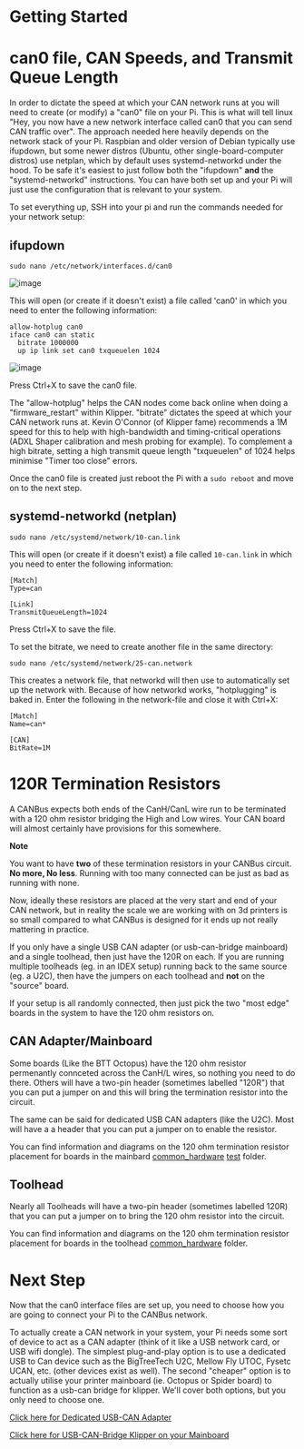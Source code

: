 # Getting Started

# can0 file, CAN Speeds, and Transmit Queue Length

In order to dictate the speed at which your CAN network runs at you will need to create (or modify) a "can0" file on your Pi. This is what will tell linux "Hey, you now have a new network interface called can0 that you can send CAN traffic over". The approach needed here heavily depends on the network stack of your Pi. Raspbian and older version of Debian typically use ifupdown, but some newer distros (Ubuntu, other single-board-computer distros) use netplan, which by default uses systemd-networkd under the hood. To be safe it's easiest to just follow both the "ifupdown" **and** the "systemd-networkd" instructions. You can have both set up and your Pi will just use the configuration that is relevant to your system.

To set everything up, SSH into your pi and run the commands needed for your network setup:

## ifupdown
  ```
  sudo nano /etc/network/interfaces.d/can0
  ```
  ![image](https://user-images.githubusercontent.com/124253477/221327674-fad20589-1a5b-4d68-b2d9-2596553f64ab.png)

This will open (or create if it doesn't exist) a file called 'can0' in which you need to enter the following information:
  ```
  allow-hotplug can0
  iface can0 can static
    bitrate 1000000
    up ip link set can0 txqueuelen 1024
  ```

![image](https://user-images.githubusercontent.com/124253477/221378593-9a0fcdb5-082c-454e-94bd-08a6dc449d34.png)

Press Ctrl+X to save the can0 file.

The "allow-hotplug" helps the CAN nodes come back online when doing a "firmware_restart" within Klipper.
"bitrate" dictates the speed at which your CAN network runs at. Kevin O'Connor (of Klipper fame) recommends a 1M speed for this to help with high-bandwidth and timing-critical operations (ADXL Shaper calibration and mesh probing for example).
To complement a high bitrate, setting a high transmit queue length "txqueuelen" of 1024 helps minimise "Timer too close" errors.

Once the can0 file is created just reboot the Pi with a `sudo reboot` and move on to the next step.

## systemd-networkd (netplan)
  ```
  sudo nano /etc/systemd/network/10-can.link
  ```
This will open (or create if it doesn't exist) a file called `10-can.link` in which you need to enter the following information:
  ```
  [Match]
  Type=can

  [Link]
  TransmitQueueLength=1024
  ```
Press Ctrl+X to save the file.

To set the bitrate, we need to create another file in the same directory:
  ```
  sudo nano /etc/systemd/network/25-can.network
  ```
This creates a network file, that networkd will then use to automatically set up the network with. Because of how networkd works, "hotplugging" is baked in.
Enter the following in the network-file and close it with Ctrl+X:
  ```
  [Match]
  Name=can*

  [CAN]
  BitRate=1M
  ```
  
# 120R Termination Resistors

A CANBus expects both ends of the CanH/CanL wire run to be terminated with a 120 ohm resistor bridging the High and Low wires. Your CAN board will almost certainly have provisions for this somewhere.

**Note**

You want to have **two** of these termination resistors in your CANBus circuit. **No more, No less**. Running with too many connected can be just as bad as running with none.

Now, ideally these resistors are placed at the very start and end of your CAN network, but in reality the scale we are working with on 3d printers is so small compared to what CANBus is designed for it ends up not really mattering in practice.

If you only have a single USB CAN adapter (or usb-can-bridge mainboard) and a single toolhead, then just have the 120R on each. If you are running multiple toolheads (eg. in an IDEX setup) running back to the same source (eg. a U2C), then have the jumpers on each toolhead and **not** on the "source" board.

If your setup is all randomly connected, then just pick the two "most edge" boards in the system to have the 120 ohm resistors on.

## CAN Adapter/Mainboard

Some boards (Like the BTT Octopus) have the 120 ohm resistor permenantly connceted across the CanH/L wires, so nothing you need to do there. Others will have a two-pin header (sometimes labelled "120R") that you can put a jumper on and this will bring the termination resistor into the circuit.

The same can be said for dedicated USB CAN adapters (like the U2C). Most will have a a header that you can put a jumper on to enable the resistor.

You can find information and diagrams on the 120 ohm termination resistor placement for boards in the mainbard [common_hardware](./mainboard_flashing/common_hardware) <a href="./mainboard_flashing/common_hardware" target="_blank">test</a> folder.

## Toolhead

Nearly all Toolheads will have a two-pin header (sometimes labelled 120R) that you can put a jumper on to bring the 120 ohm resistor into the circuit.

You can find information and diagrams on the 120 ohm termination resistor placement for boards in the toolhead [common_hardware](./toolhead_flashing/common_hardware) folder.
  

# Next Step

Now that the can0 interface files are set up, you need to choose how you are going to connect your Pi to the CANBus network.

To actually create a CAN network in your system, your Pi needs some sort of device to act as a CAN adapter (think of it like a USB network card, or USB wifi dongle). The simplest plug-and-play option is to use a dedicated USB to Can device such as the BigTreeTech U2C, Mellow Fly UTOC, Fysetc UCAN, etc. (other devices exist as well). The second "cheaper" option is to actually utilise your printer mainboard (ie. Octopus or Spider board) to function as a usb-can bridge for klipper. We'll cover both options, but you only need to choose one.

[Click here for Dedicated USB-CAN Adapter](./Dedicated_USB_Can_Device.md)

[Click here for USB-CAN-Bridge Klipper on your Mainboard](./USB_CAN_Bridge_Mainboard.md)

